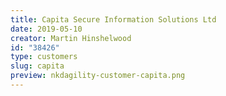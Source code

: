 ```yaml
---
title: Capita Secure Information Solutions Ltd
date: 2019-05-10
creator: Martin Hinshelwood
id: "38426"
type: customers
slug: capita
preview: nkdagility-customer-capita.png
---
```


